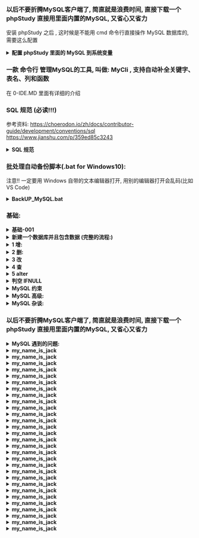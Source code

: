 ﻿

### 以后不要折腾MySQL客户端了, 简直就是浪费时间, 直接下载一个 phpStudy 直接用里面内置的MySQL, 又省心又省力
安装 phpStudy 之后 , 这时候是不能用 cmd 命令行直接操作 MySQL 数据库的, 需要这么配置
<details>
<summary><b>配置 phpStudy 里面的 MySQL 到系统变量</b></summary>

```  
1 打开 phpStudy
2 点击 其他选项菜单
3 点击 打开文件位置
4 点击 MySQL 

这时候打开了 phpStudy 里面内置的 MySQL 的安装位置,
复制这个路径,

这时候需要把环境变量配置到 Windows10 的系统变量中去,
不然系统无法通过 cmd 直接找到 MySQL

在 Windows10 中按下 win 键, 搜索 '高级系统设置'
点击 '环境变量'
找到系统变量
找到 Path
新建一个,
把刚刚复制的 phpStudy- MySQL 的安装路径粘贴进去
点击确定退出

这样子就可以直接用 cmd 直接操作 phpStudy 里面的 MySQL 了

```
</details>






### 一款 命令行 管理MySQL的工具, 叫做: MyCli , 支持自动补全关键字、表名、列和函数
在 0-IDE.MD 里面有详细的介绍












### SQL 规范 (必读!!!)
参考资料:
https://choerodon.io/zh/docs/contributor-guide/development/conventions/sql
https://www.jianshu.com/p/359ed85c3243
<details>
<summary><b> SQL 规范</b></summary>

```  

强制的 / 必须的 / 禁止的:
-----------------------------------------------------------------------------------------------

命名要规范, 一眼就可以看出来是什么:
	表名用: tb_xxx (意思是: table_xxx, 比如: tb_user) ,  非唯一索引名idx_xxx，唯一索引名uniq_xxx

* 任何字段如果为非负数，必须是 unsigned

* 必须把字段定义为NOT NULL并且提供默认值
解读：
	a）null的列使索引/索引统计/值比较都更加复杂，对MySQL来说更难优化
	b）null 这种类型MySQL内部需要进行特殊处理，增加数据库处理记录的复杂性；
		同等条件下，表中有较多空字段的时候，数据库的处理性能会降低很多
	c）null值需要更多的存储空，无论是表还是索引中每行中的null的列都需要额外的空间来标识
	d）对null 的处理时候，只能采用is null或is not null，而不能采用=、in、<、<>、!=、not in这些操作符号。
		如：where name!=’shenjian’，如果存在name为null值的记录，查询结果就不会包含name为null值的记录
	不使用is null或is not null，字段设计时建议not null，若麻烦可折中考虑给一默认值

* 不要把字段的值默认设置为 null, 有 bug , 切记切记~~ (2020-02-03 衡阳一次写项目亲测 )

* MySQL 在 Windows 下不区分大小写，但在 Linux 下默认是区分大小写。
	因此，数据库名、表名、字段名，都不允许出现任何大写字母，避免节外生枝

* 禁止存储大文件或者大照片
	何要让数据库做它不擅长的事情？大文件和照片存储在文件系统，数据库里存 URL 多好

* 禁止使用TEXT、BLOB类型
	会浪费更多的磁盘和内存空间，非必要的大量的大字段查询会淘汰掉热数据，导致内存命中率急剧降低，影响数据库性能	

* 禁止使用INSERT INTO t_xxx VALUES(xxx)，必须显示指定插入的列属性
	容易在增加或者删除字段后出现程序BUG		


* 经过测试, MySQL 必须给 varchar设置长度??? 


* 使用InnoDB存储引擎
	支持事务、行级锁、并发性能更好、CPU及内存缓存页优化使得资源利用率更高

* Java / python 应用程序必须捕获SQL异常，并有相应处理


* 同财务相关的金额类数据必须使用decimal类型
	非精准浮点：float,double
	精准浮点：decimal











表达逻辑删除的字段名 is_deleted， 1 表示删除， 0 表示未删除


表名不使用复数名词:
	表名应该仅仅表示表里面的实体内容，不应该表示实体数量，对应于 DO 类名也是单数形式，符合表达习惯

小数类型为 decimal，禁止使用 float 和 double:
	float 和 double 在存储的时候，存在精度损失的问题，很可能在值的比较时，得到不正确的结果。
	如果存储的数据范围超过 decimal 的范围，建议将数据拆成整数和小数分开存储



表必备字段： 
	id,
	create_date,
	last_update_date,
	create_by,
	last_update_by,
	object_version_number
	其中 id 必为主键，类型为 unsigned bigint、单表时自增、步长为 1
	create_date, last_update_date 的类型均为 datetime 类型，前者现在时表示主动创建，后者过去分词表示被动更新


合适的字符存储长度，不但节约数据库表空间、节约索引存储，更重要的是提升检索速度:
	正例： 如下表，其中无符号值可以避免误存负数，且扩大了表示范围
	----------------------------------------------------------------------------------
	对象		年龄区间			类型		字节			表示范围
	人			150岁之内	unsigned tinyint	1		无符号值： 0 到 255
	龟			数百岁		unsigned smallint	2		无符号值： 0 到 65535
	恐龙化石	 数千万年	 unsigned int	    4		 无符号值： 0 到约 42.9 亿
	太阳		约 50 亿年	 unsigned bigint	8		无符号值： 0 到约 10 的 19 次方


不要使用 count(列名)或 count(常量)来替代 count(\*)， 
	count(*)是 SQL92 定义的标准统计行数的语法，跟数据库无关，跟 NULL 和非 NULL 无关
	count(*)会统计值为 NULL 的行，而 count(列名)不会统计此列为 NULL 值的行	
	count(distinct col1, col2) 如果其中一列全为 NULL，那么即使另一列有不同的值，也返回为 0



使用 ISNULL()来判断是否为 NULL 值
	说明： NULL 与任何值的直接比较都为 NULL
	NULL<>NULL 的返回结果是 NULL， 而不是 false
	NULL=NULL 的返回结果是 NULL， 而不是 true
	NULL<>1 的返回结果是 NULL，而不是 true


如果需要存储表情，那么选择 utf8mb4 来进行存储，注意它与 utf-8 编码的区别

sql.xml 配置参数使用： #{}， #param# 不要使用${} 此种方式容易出现 SQL 注入


Select * from opp WHERE phone=‘12347856' or phone=‘42242233';
考虑用
Select * from opp WHERE phone in ('12347856' , '42242233');


用Where子句替换HAVING子句
select id,count(*) from table group by id having age>=30 order by null;
考虑用
select id,count(*) from table where age>=30 group by id order by null;



必须使用varchar(20)存储手机号
解读：
	a）涉及到区号或者国家代号，可能出现+-()
	b）手机号会去做数学运算么？
	c）varchar可以支持模糊查询，例如：like“138%”


禁止使用SELECT *，只获取必要的字段，需要显示说明列属性
解读：
	a）读取不需要的列会增加CPU、IO、NET消耗
	b）不能有效的利用覆盖索引	
	c）使用SELECT *容易在增加或者删除字段后出现程序BUG



禁止在WHERE条件的属性上使用函数或者表达式
	错误的写法:
		SELECT uid FROM t_user WHERE from_unixtime(day)>='2017-02-15'会导致全表扫描
	正确的写法是：
		SELECT uid FROM t_user WHERE day>= unix_timestamp('2017-02-15 00:00:00')



如果明确知道只有一条结果返回，limit 1能够提高效率
	你知道只有一条结果，但数据库并不知道，明确告诉它，让它主动停止游标移动


```
</details>













### 批处理自动备份脚本(.bat for Windows10):
注意!! 一定要用 Windows 自带的文本编辑器打开, 用别的编辑器打开会乱码(比如 VS Code)
<details>
<summary><b>BackUP_MySQL.bat</b></summary>

```  
rem =====   MySQL backup start   =====
@echo off
forfiles /p "D:\MySQL_BackUp" /m backup_*.sql -d -30 /c "cmd /c del /f @path"
set "time=%date:~0,4%-%date:~5,2%-%date:~8,2%-%time:~1,1%%time:~3,2%%time:~6,2%"
"C:\phpStudy\PHPTutorial\MySQL\bin\mysqldump" --opt --single-transaction=TRUE --user=root --password=root --host=127.0.0.1 --protocol=tcp --port=3306 --default-character-set=utf8 --single-transaction=TRUE --routines --events "study_english_database" > "D:\坚果云文件\我的坚果云\MySQL_BackUp\study_english_database_%time%.sql"
@echo on
rem =====   MySQL backup end   =====
rem %time%
rem auther:YXB
rem 教程来源 : https://blog.csdn.net/freezingxu/article/details/78884962
rem ================ 分割线 =====================
rem Test : 中文(Chinese)会乱码吗???
rem 因为 Windows下默认的bat的编码格式是UTF-8，这时只需将其转换成ANSI 格式即可
rem 右击bat文件 -> 编辑 -> 另存为 -> ANSI格式 -> 保存即可
rem 注意!! 一定要用 Windows 自带的文本编辑器打开, 用别的编辑器打开会乱码(比如 VS Code)
pause

```
</details>





















### 基础:
<details>
<summary><b>基础-001</b></summary>

```  

命令行:
	MySQLi -u用户名 -p密码

查看所有的数据库 
show databases;

查看当前库所有表:
show tables;

查看指定数据库的表:
show tables from 数据库名

查看表的数据结构:
desc 表名

查看服务器的版本:
select version();

切换到某个数据库(aaa)
use `aaa`;

选择出是 null 的项目 3 条:
SELECT * FROM `user` where `name` is null LIMIT 0,3;

展示表中所有数据
select * from `user`;

insert 插入数据(两种方式)
insert into `user`(username,password) values('HUAWEI','mate20');
INSERT into `users` VALUES ('AAA','BBB','CCC');


基本解释:
CREATE TABLE IF NOT EXISTS `table1`(      -- (注释:)
   `tableID` INT UNSIGNED AUTO_INCREMENT, -- (int类型,无符号,自增)
   `username` VARCHAR(100) NOT NULL,      -- (varchar不解释 带not null,不能为空值)
   PRIMARY KEY ( `tableID` )			        -- (PRIMARY KEY关键字用于定义列为主键)
)ENGINE=InnoDB DEFAULT CHARSET=utf8;      -- (ENGINE 设置存储引擎，CHARSET 设置编码)

这里有两个小小的坑:
	1 CREATE TABLE IF NOT EXISTS `table1` 后面接的是() 不是{},注意了!!!
	2 是utf8  不是utf-8


注意: 
	SELECT * FROM `phrase` WHERE `id` != 2
		这个时候是匹配不到 id 为 null 的数据的, 
		因为 NULL 不是一个「值」，而是「没有值」,
		「没有值」不满足「值不等于1」这个条件
		所以 mysql 尽量不要默认值是 NULL
	如何解决?
		select * from `phrase` where `id` != 2 or `id` is null


```
</details>













<details>
<summary><b>新建一个数据库并且包含数据 (完整的流程:)</b></summary>

```  


-- 是否存在这个数据库, 如果是, 删除它
drop database IF EXISTS `zzza9d2g5k4t1b0k`;

-- 创建 数据库:
CREATE DATABASE IF NOT EXISTS `zzza9d2g5k4t1b0k` DEFAULT CHARSET utf8 COLLATE utf8_general_ci;

-- 切换回
use `zzza9d2g5k4t1b0k`;

-- 创建表
CREATE TABLE IF NOT EXISTS `tb_user`(

`id`         int(20)         unsigned not null DEFAULT 0,
`money`      DECIMAL(20,2)   NOT NULL DEFAULT '0.00',
`username`   VARCHAR(100)    not null DEFAULT '', 
`password`   VARCHAR(40)

)ENGINE=InnoDB DEFAULT CHARSET=utf8;


-- other 选项:
-- 无符号		                  unsigned (只能是正数)
-- 有符号		                  signed
-- 主键		                      Primary key
-- 不可重复		                  UNIQUE 
-- 非空, 并设置默认字符            NOT NULL DEFAULT '', 


-- 插入insert数据:
insert into `user`(username,password) values('HUAWEI','mate20');
insert into `user`(username,password) values('APPLE','IPHONE_5S');
insert into `user`(username,password) values('OPPO','R11');		







建表的时候注释(字段和表注释):
	CREATE TABLE IF NOT EXISTS `tb_word`(
	`word` varchar(12) not null UNIQUE DEFAULT ''COMMENT 'YXB天下第一老牛逼了',
	`username` VARCHAR(12) not null DEFAULT ''
	)ENGINE=InnoDB DEFAULT CHARSET=utf8 COMMENT='表注释'



查看注释(展示表的所有):
	show full columns from `tb_user`

展示创建表的时候的语句:
	show create table `tb_user`;


修改表/字段的注释
修改表注释
	alter table t_user comment  = '修改后的表注释信息(用户信息表)';

修改字段注释
	alter table t_user modify column id int comment '主键ID';




```
</details>












<details>
<summary><b>1 增:</b></summary>

```  
多种排序测试用
insert into `user`(  `username` , `password`  ) VALUES('aaa','999'); 

```
</details>








<details>
<summary><b>2 删:</b></summary>

```  
DROP TABLE IF EXISTS `jd_demo_login`;

删除表中某项数据
delete from `user` where `password` = '123123123';

清空表中全部数据，不写日志，不可恢复，速度极快
truncate table `表名`;
 
清空全部数据，写日志，数据可恢复，速度慢
delete from `表名`

删除数据库:
drop database `数据库名`;

删除数据表;
drop TABLE `student`;

#删除倒数第几行数据                                            
delete from `text001` order by `id` desc limit 66

```
</details>








<details>
<summary><b>3 改</b></summary>

```  
UPDATE 更新表中某项数据
UPDATE `runoob_tbl` SET `runoob_title` = '学习 C++' WHERE `runoob_id` = 3;

更新多个字段
UPDATE `table_name` SET `phrase`="AAA" , `chinese_meaning`="BBB" WHERE `word`='CCC';

设置为 null
UPDATE `table_name` SET `chinese_meaning` = null WHERE `state` = 'Very_familiar'

随机更改表中 date 字段的值为 '------------' (数量为123条)
UPDATE `table_name` SET `date` = '------------' ORDER BY RAND() LIMIT 123;

```
</details>








<details>
<summary><b>4 查</b></summary>

```  
模糊查询:
	select * from 
		`goods`
	where 
		`describe` LIKE '%王力宏%'
	and 
		`price` BETWEEN 0 and 2000 
	ORDER BY sales DESC; 
		
多表查询:
	select sname,cno,degree from student,score where student.sno = score.sno;
		 
	select 
		sname,cname,degree from student,course,score 
	where
		student.sno = score.sno 
	and
		course.cno = score.cno;

group by : 排除重复的,筛选出不同的
	SELECT PASSWORD FROM user3 GROUP BY `PASSWORD`;

排除重复的:
	select distinct username from user;

查询字段`word`长度等于 5 的:
	select * from `words_warehouse`  where length(`word`) = 5;	

GROUP BY  		去掉重复
ORDER BY RAND	随机
LIMIT 36		数量为 36 条
select *  from phrase GROUP BY `phrase` ORDER BY RAND() LIMIT 36

当 xxx 不为空 , 且 yyy 为空时:
select `word` from `phrase` where `state` IS NULL and `word` is not null

select * from score where username in ('aaa','bbb','ccc');  查询符合条件(aaa或者bbb或者ccc)的项目
select * from student where class='12306' or sex='女';    MySQL或者查询
select * from student order by class desc;   MySQL降序查询
select * from score order by cno asc , password desc   cno升序 , password降序
select count(*) from student where class='2333';       统计符合条件的数量
MySQL查询最高分----> 语句太长,懒得写了,用时再百度吧...		

```
</details>











<details>
<summary><b>5 alter</b></summary>

```  

删除主键
alter table `student` drop primary key;

删除表的字段:
alter table `表名` drop column `字段名`

删除主键
ALTER TABLE `user` DROP PRIMARY KEY

想删除表中某个字段的unique key:
ALTER TABLE `good_booked` DROP INDEX `good_id`;


设置为主键:
alter table `student` add primary key(`id`)
(注意:执行这句代码时候,会报错,原因是原来的字段都是null值,所以设置不成功,
设置为唯一键 效果是一样的)

设置为唯一键
alter TABLE `test2` add UNIQUE (`userid`)

给字段添加默认值 : 
ALTER TABLE `数据表` ALTER COLUMN `字段` SET DEFAULT '默认值';







增加一个唯一字段
alter table `phrase` add `word` VARCHAR(66) UNIQUE not null

增加一个 date 类型的字段
alter table tb_yxb ADD `date_3` date not null default 0

增加一个主键字段
alter table `student` add `word` VARCHAR(66) PRIMARY KEY


增加一个非空字段
alter table `table1` add transactor varchar(10) not Null;

增加一个自增 + 主键字段
alter table `table1` add id int unsigned not Null auto_increment primary key


重命名 表名:
ALTER TABLE `word` RENAME TO `tb_word`


修改字段名称和属性 ( 将AAA字段改为BBBB ) :
ALTER TABLE 表名    CHANGE 原字段名    新字段名    字段类型     约束条件 ; 
ALTER TABLE user10  CHANGE `AAA`      `BBBB`     CHAR(32)   NOT NULL DEFAULT '123';


修改字段类型
alter table 表名 modify column 字段名 类型;    (注意: 一定要带上你要修改的数据类型)
alter table `user` modify column `name` varchar(256) not null default ''
注意: 如果修改字段数据失败,可能是MySQL为了数据安全,加了保险
(比如text类型的字段转化为int类型->大数据类型转小数据类型,这样子就可能会丢失数据)

```
</details>


















<details>
<summary><b> 判空 IFNULL  </b></summary>

```  


IFNULL(v1,v2);
解读:	如果 v1 不为 NULL，
			则 IFNULL 函数返回 v1; 
			否则返回 v2 的结果

SELECT 
	IFNULL(5,8),
	IFNULL(NULL,'OK'),
	IFNULL(SQRT(-8),'FALSE'),
	SQRT(-8);

由执行结果可以看出:
IFNULL(v1,v2) 函数中的参数 v1=5、v2=8，都不为空，即 v1=5 不为空，返回 v1 的值为 5；
当 v1=NULL 时，返回 v2 的值，即字符串 'OK'；
当 v1=SQRT(-8) 时，SQRT(-8) 函数的返回值为NULL，即 v1=NULL，所以返回 v2 为字符串 'false'


实战:
	如果变量aaa为 null, 那么 state = 'Very_familiar'
SET @aaa = null ;
SELECT *
FROM `tb_word` WHERE state = IFNULL(@aaa , 'Very_familiar')



if 判断:

用 @ 来声明一个变量:
意思解读:
	如果变量 aaa 为空, 		那么`date` = '2020-02-10'
	如果变量 aaa 不为空, 	那么`date` = '2020-02-08'

SET @aaa = null;
select count(*) from tb_word 
 	where
IF(@aaa IS NULL, 
		`date` = '2020-02-10' , 
		`date` = '2020-02-08'); 


用法二:

意思解读:
	如果变量 aaa 为空 或者 aaa = '' 或者 aaa = ' '
		那么取消条件筛选(''=''), 等同于: select count(*) from tb_word 
	如果变量 aaa 不为空:
		假设 @aaa = '2020-02-11', 		
		那么采用条件筛选( `date` = @aaa ), 等同于: select count(*) from tb_word where `date` = '2020-02-11'
SET @aaa = null;
select count(*) from tb_word 
 	where
IF(@aaa IS NULL  OR  @aaa = ''  OR  @aaa = ' ', 
		''='',
		`date` = @aaa)
and collection = 'collected' 


Spring Boot中:
如果  #{is_Collected} 为空, 
	那么 `collection` = 'collected'
and IF( #{is_Collected} IS NULL , ''='' ,  `collection` = 'collected'   )     

		

```
</details>






















<details>
<summary><b> MySQL 约束</b></summary>

```  
主键:
	CREATE TABLE users2(
	id int,
	PASSWORD VARCHAR(66),
	PRIMARY KEY(id,PASSWORD)
	);
	联合主键:多个主键,加起来不一样也是可以的


自增 auto_increment:
	CREATE TABLE user3(
	id int PRIMARY KEY auto_increment,
	PASSWORD VARCHAR(66)
	);

INSERT INTO 数据表(`字段`) VALUES('你要插入的值');
注意:字段一定要用反引号 `` 包括起来 , 因为有时候你的自定义字段名会和MySQL关键字冲突, 用``包起来就没事了

非空约束: 就是 not null (没啥好说的.....)
默认约束: default 2333 就是当我们插入字段值的时候,如果没有传值,就会使用默认值

PRIMARY KEY不可空不可重复，在一个表里可以定义联合主键；简单的说, primary key = unique + not null
null 和 '' 是不一样的
null 不等于 ''

给数据库添加注释   comment    :
CREATE TABLE IF NOT EXISTS `test`(
	 `id` INT(25) primary key comment '字段的注释',
	  `name` VARCHAR(20) not NULL
)ENGINE=InnoDB DEFAULT CHARSET=utf8;

外键约束:涉及两个表(主表+副表)
*1 主表(父表) class 中没有的数据值,在附表(子表)中,是不可以使用的
*2 主表中的记录被父表引用,是不可以被删除的
CREATE TABLE class(
id INT ,
name VARCHAR(66)
);

CREATE TABLE student(
id int,
name VARCHAR(66),
class_id int,
FOREIGN KEY(class_id) REFERENCES class(id)  ==> student表中class_id的值,必须来自class表中的id
);

						词汇:
						foreign key 外键
						references 参考
这句代码翻译过来就是:
FOREIGN KEY(class_id) REFERENCES class(id) 
外键 class_id(本表) 的值,参考class表中的id的值

```
</details>









<details>
<summary><b> MySQL 高级:</b></summary>

```  
mysql 去掉重复的:
SELECT DISTINCT username FROM same;

mysql CONCAT 表示链接字符串
SELECT CONCAT("aaa",100,"---") as result ; => 输出: aaa100---

模糊匹配 模糊查询: (包含66的数据, )
%是占位符 任意多个字符,包含0个字符
_ 任意单个字符
\ 是转义符   \_ => _
SELECT  * FROM same WHERE username LIKE '__e_a'; => 第三个字符为e,最后一个是a
SELECT  * FROM same WHERE username LIKE '%66%';
选择满足其中一项:
select * from same where username in ('a' , 'b' , 'c');
筛选出值为null的一项(id=null这种写法是错误的,同理:is NOT NULL 不为空)

select * from same where username id is null ;

安全等于 : <=> 既可以用于判断 null 也可以用于<=>1200(数字)

NOT BETWEEN 100 AND 200 不在100到200之间

IFNULL(CONNECTION,0) 如果是NULL值,改为0

求和:
SELECT SUM(`username`) FROM same;

```
</details>











<details>
<summary><b>MySQL 杂谈:</b></summary>

```  
MYSQL5.x是不允许BLOB/TEXT类型的字段拥有默认值的

-- public是数据库
-- admin是数据表
create table public.admin(
  id varchar(60) not null unique,    -- 用户id
  username varchar(40) not null unique, -- 用户名
  state boolean      -- 表示用户的状态，在未进行邮箱验证之前状态为false
);

在 MySQL 中只有使用了 Innodb 数据库引擎的数据库或表才支持事务

数据库的三大设计范式:
https://www.bilibili.com/video/av39807944/?p=16   ==> 这个教程非常不错 (建表详细化)
https://www.bilibili.com/video/av39807944/?p=17   ==> 拆表 (第二范式)

	
mysql排序:
	ASC		 数值从低到高
	DESC	 数值从高到低

```
</details>


































### 以后不要折腾MySQL客户端了, 简直就是浪费时间, 直接下载一个 phpStudy 直接用里面内置的MySQL, 又省心又省力
<details>
<summary><b>MySQL 遇到的问题: </b></summary>

```  
提示: Can't connect to MySQL server on 'localhost' (10061)

第一步: Windows下面, 开打任务管理器 , 找到服务, 把MySQL服务启动

这时候可能会提示: 
		Windows 无法启动 mysql_YXB 服务(位于 本地计算机 上)
		错误 2: 系统找不到指定的文件

这时候就要动注册表了, windows+r  在运行对话框输入regedit，点击确定，进入注册表编辑器
选择HKEY_LOCAL_MACHINE ->SYSTEM -> CurrentControlSet -> services ->MySQL，
(或者直接搜: 
计算机\HKEY_LOCAL_MACHINE\SYSTEM\CurrentControlSet\Services\mysql....
)

修改ImagePath的路径为Mysql安装路径，例如：D:\mysql-5.7.19-winx64\bin\mysqld MySQL

怎么获取我的 MySQL 安装路径呢? 

一般来讲 , 都是默认安装在:  C:\ProgramData\MySQL

所以,

找到Mysql安装的目录，在Mysql安装的目录中找到bin目录，把此路径复制

添加在Windows里面的用户变量的path变量中添加变量值，变量值为刚复制的路径
(win10 搜索 : 高级环境设置 )

算了...   我选择了重装 MySQL (直接解压缩安装 ), 然后再去添加环境变量, 效果一样的

我把MySQL_8.zip解压缩在:  D:\APPS_________APPS_________\ZIP___ISO___7Z___\MySQL_8


把这个:
D:\APPS_________APPS_________\ZIP___ISO___7Z___\MySQL_8\mysql-8.0.16-winx64\bin
添加在Windows中环境变量 (win10 搜索 : 高级环境设置 )


打开 Windows 的 cmd , 
输入:
mysql -uroot -p


怎样删除windows服务项?
打开cmd -> sc delete "服务名" (比如: sc delete "MySQL")


emmmmmmmmm......


到最后问题解决了吗??

哈哈哈哈...

答案是并没有

搞了半天

还是没有搞好

反而发现了一个更加简单省心的方法

那就是 phpStudy 

搞 php 的都知道

是一个集成开发环境

集合了 php MySQL tomcat服务器

直接用 phpStudy 里面的 MySQL 不就好了???

下个MySQL客户端各种配置+设置, 简直就是反人类...



```
</details>























<details>
<summary><b>my_name_is_jack</b></summary>

```  

```
</details>





<details>
<summary><b>my_name_is_jack</b></summary>

```  

```
</details>





<details>
<summary><b>my_name_is_jack</b></summary>

```  

```
</details>





<details>
<summary><b>my_name_is_jack</b></summary>

```  

```
</details>





<details>
<summary><b>my_name_is_jack</b></summary>

```  

```
</details>





<details>
<summary><b>my_name_is_jack</b></summary>

```  

```
</details>





<details>
<summary><b>my_name_is_jack</b></summary>

```  

```
</details>





<details>
<summary><b>my_name_is_jack</b></summary>

```  

```
</details>





<details>
<summary><b>my_name_is_jack</b></summary>

```  

```
</details>





<details>
<summary><b>my_name_is_jack</b></summary>

```  

```
</details>





<details>
<summary><b>my_name_is_jack</b></summary>

```  

```
</details>





<details>
<summary><b>my_name_is_jack</b></summary>

```  

```
</details>





<details>
<summary><b>my_name_is_jack</b></summary>

```  

```
</details>





<details>
<summary><b>my_name_is_jack</b></summary>

```  

```
</details>





<details>
<summary><b>my_name_is_jack</b></summary>

```  

```
</details>





<details>
<summary><b>my_name_is_jack</b></summary>

```  

```
</details>





<details>
<summary><b>my_name_is_jack</b></summary>

```  

```
</details>





<details>
<summary><b>my_name_is_jack</b></summary>

```  

```
</details>





<details>
<summary><b>my_name_is_jack</b></summary>

```  

```
</details>





<details>
<summary><b>my_name_is_jack</b></summary>

```  

```
</details>





<details>
<summary><b>my_name_is_jack</b></summary>

```  

```
</details>





<details>
<summary><b>my_name_is_jack</b></summary>

```  

```
</details>





<details>
<summary><b>my_name_is_jack</b></summary>

```  

```
</details>





<details>
<summary><b>my_name_is_jack</b></summary>

```  

```
</details>





<details>
<summary><b>my_name_is_jack</b></summary>

```  

```
</details>





<details>
<summary><b>my_name_is_jack</b></summary>

```  

```
</details>





<details>
<summary><b>my_name_is_jack</b></summary>

```  

```
</details>





<details>
<summary><b>my_name_is_jack</b></summary>

```  

```
</details>





<details>
<summary><b>my_name_is_jack</b></summary>

```  

```
</details>






